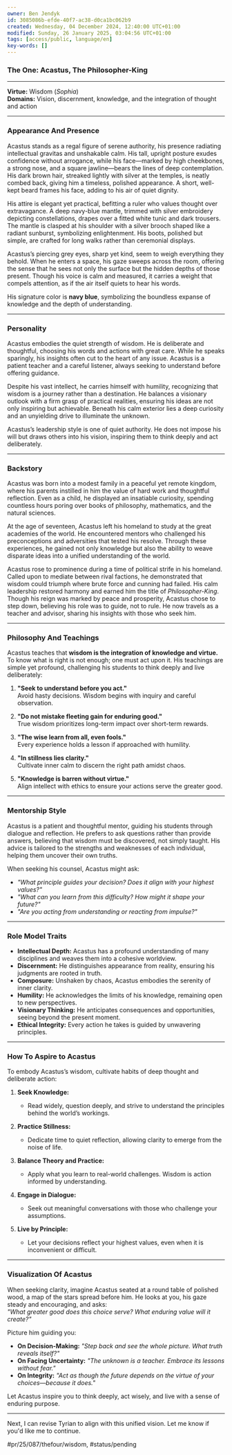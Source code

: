 ```yaml
---
owner: Ben Jendyk
id: 3085086b-efde-40f7-ac38-d0ca1bc062b9
created: Wednesday, 04 December 2024, 12:40:00 UTC+01:00
modified: Sunday, 26 January 2025, 03:04:56 UTC+01:00
tags: [access/public, language/en]
key-words: []
---
```


### **The One: Acastus, The Philosopher-King**

---

**Virtue:** Wisdom (*Sophia*)  
**Domains:** Vision, discernment, knowledge, and the integration of thought and action  

---

### **Appearance And Presence**

Acastus stands as a regal figure of serene authority, his presence radiating intellectual gravitas and unshakable calm. His tall, upright posture exudes confidence without arrogance, while his face—marked by high cheekbones, a strong nose, and a square jawline—bears the lines of deep contemplation. His dark brown hair, streaked lightly with silver at the temples, is neatly combed back, giving him a timeless, polished appearance. A short, well-kept beard frames his face, adding to his air of quiet dignity.  

His attire is elegant yet practical, befitting a ruler who values thought over extravagance. A deep navy-blue mantle, trimmed with silver embroidery depicting constellations, drapes over a fitted white tunic and dark trousers. The mantle is clasped at his shoulder with a silver brooch shaped like a radiant sunburst, symbolizing enlightenment. His boots, polished but simple, are crafted for long walks rather than ceremonial displays.  

Acastus’s piercing grey eyes, sharp yet kind, seem to weigh everything they behold. When he enters a space, his gaze sweeps across the room, offering the sense that he sees not only the surface but the hidden depths of those present. Though his voice is calm and measured, it carries a weight that compels attention, as if the air itself quiets to hear his words.  

His signature color is **navy blue**, symbolizing the boundless expanse of knowledge and the depth of understanding.

---

### **Personality**

Acastus embodies the quiet strength of wisdom. He is deliberate and thoughtful, choosing his words and actions with great care. While he speaks sparingly, his insights often cut to the heart of any issue. Acastus is a patient teacher and a careful listener, always seeking to understand before offering guidance.  

Despite his vast intellect, he carries himself with humility, recognizing that wisdom is a journey rather than a destination. He balances a visionary outlook with a firm grasp of practical realities, ensuring his ideas are not only inspiring but achievable. Beneath his calm exterior lies a deep curiosity and an unyielding drive to illuminate the unknown.  

Acastus’s leadership style is one of quiet authority. He does not impose his will but draws others into his vision, inspiring them to think deeply and act deliberately.  

---

### **Backstory**

Acastus was born into a modest family in a peaceful yet remote kingdom, where his parents instilled in him the value of hard work and thoughtful reflection. Even as a child, he displayed an insatiable curiosity, spending countless hours poring over books of philosophy, mathematics, and the natural sciences.  

At the age of seventeen, Acastus left his homeland to study at the great academies of the world. He encountered mentors who challenged his preconceptions and adversities that tested his resolve. Through these experiences, he gained not only knowledge but also the ability to weave disparate ideas into a unified understanding of the world.  

Acastus rose to prominence during a time of political strife in his homeland. Called upon to mediate between rival factions, he demonstrated that wisdom could triumph where brute force and cunning had failed. His calm leadership restored harmony and earned him the title of *Philosopher-King*. Though his reign was marked by peace and prosperity, Acastus chose to step down, believing his role was to guide, not to rule. He now travels as a teacher and advisor, sharing his insights with those who seek him.  

---

### **Philosophy And Teachings**

Acastus teaches that **wisdom is the integration of knowledge and virtue.** To know what is right is not enough; one must act upon it. His teachings are simple yet profound, challenging his students to think deeply and live deliberately:  

1. **"Seek to understand before you act."**  
	Avoid hasty decisions. Wisdom begins with inquiry and careful observation.  

2. **"Do not mistake fleeting gain for enduring good."**  
	True wisdom prioritizes long-term impact over short-term rewards.  

3. **"The wise learn from all, even fools."**  
	Every experience holds a lesson if approached with humility.  

4. **"In stillness lies clarity."**  
	Cultivate inner calm to discern the right path amidst chaos.  

5. **"Knowledge is barren without virtue."**  
	Align intellect with ethics to ensure your actions serve the greater good.  

---

### **Mentorship Style**

Acastus is a patient and thoughtful mentor, guiding his students through dialogue and reflection. He prefers to ask questions rather than provide answers, believing that wisdom must be discovered, not simply taught. His advice is tailored to the strengths and weaknesses of each individual, helping them uncover their own truths.  

When seeking his counsel, Acastus might ask:  

- *"What principle guides your decision? Does it align with your highest values?"*  
- *"What can you learn from this difficulty? How might it shape your future?"*  
- *"Are you acting from understanding or reacting from impulse?"*  

---

### **Role Model Traits**

- **Intellectual Depth:** Acastus has a profound understanding of many disciplines and weaves them into a cohesive worldview.  
- **Discernment:** He distinguishes appearance from reality, ensuring his judgments are rooted in truth.  
- **Composure:** Unshaken by chaos, Acastus embodies the serenity of inner clarity.  
- **Humility:** He acknowledges the limits of his knowledge, remaining open to new perspectives.  
- **Visionary Thinking:** He anticipates consequences and opportunities, seeing beyond the present moment.  
- **Ethical Integrity:** Every action he takes is guided by unwavering principles.  

---

### **How To Aspire to Acastus**

To embody Acastus’s wisdom, cultivate habits of deep thought and deliberate action:  

1. **Seek Knowledge:**  
	- Read widely, question deeply, and strive to understand the principles behind the world’s workings.  

2. **Practice Stillness:**  
	- Dedicate time to quiet reflection, allowing clarity to emerge from the noise of life.  

3. **Balance Theory and Practice:**  
	- Apply what you learn to real-world challenges. Wisdom is action informed by understanding.  

4. **Engage in Dialogue:**  
	- Seek out meaningful conversations with those who challenge your assumptions.  

5. **Live by Principle:**  
	- Let your decisions reflect your highest values, even when it is inconvenient or difficult.  

---

### **Visualization Of Acastus**

When seeking clarity, imagine Acastus seated at a round table of polished wood, a map of the stars spread before him. He looks at you, his gaze steady and encouraging, and asks:  
*"What greater good does this choice serve? What enduring value will it create?"*  

Picture him guiding you:  
- **On Decision-Making:** *"Step back and see the whole picture. What truth reveals itself?"*  
- **On Facing Uncertainty:** *"The unknown is a teacher. Embrace its lessons without fear."*  
- **On Integrity:** *"Act as though the future depends on the virtue of your choices—because it does."*  

Let Acastus inspire you to think deeply, act wisely, and live with a sense of enduring purpose.  

---  

Next, I can revise Tyrian to align with this unified vision. Let me know if you'd like me to continue.


#pr/25/087/thefour/wisdom, #status/pending